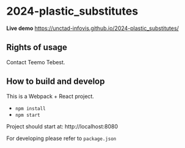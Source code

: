 # 2024-plastic_substitutes

**Live demo** https://unctad-infovis.github.io/2024-plastic_substitutes/

## Rights of usage

Contact Teemo Tebest.

## How to build and develop

This is a Webpack + React project.

* `npm install`
* `npm start`

Project should start at: http://localhost:8080

For developing please refer to `package.json`